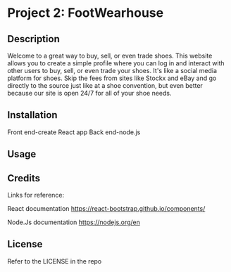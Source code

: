 # Project 2: FootWearhouse

## Description

Welcome to a great way to buy, sell, or even trade shoes.  This website allows you to create a simple profile where you can log in and interact with other users to buy, sell, or even trade your shoes.  It's like a social media platform for shoes.  Skip the fees from sites like Stockx and eBay and go directly to the source just like at a shoe convention, but even better because our site is open 24/7 for all of your shoe needs.  

## Installation

Front end-create React app
Back end-node.js

## Usage




## Credits

Links for reference:

React documentation https://react-bootstrap.github.io/components/

Node.Js documentation https://nodejs.org/en

## License

Refer to the LICENSE in the repo



